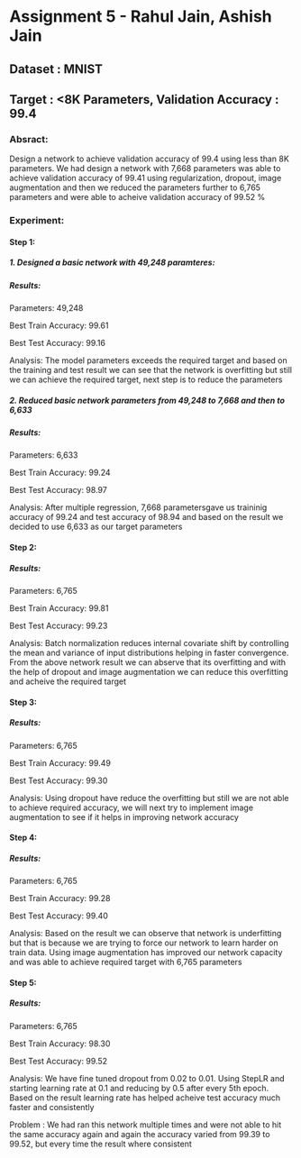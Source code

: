 # Assignment 5 - Rahul Jain, Ashish Jain

## Dataset : MNIST

## Target : <8K Parameters, Validation Accuracy : 99.4

### Absract: 

Design a network to achieve validation accuracy of 99.4 using less than 8K parameters. We had design a network with 7,668 parameters was able to achieve validation accuracy of 99.41 using regularization, dropout, image augmentation and then we reduced the parameters further to 6,765 parameters and were able to acheive validation accuracy of 99.52 %


### Experiment:

#### Step 1:

##### 1. Designed a basic network with 49,248 paramteres:

##### Results:

Parameters: 49,248

Best Train Accuracy: 99.61

Best Test Accuracy: 99.16

Analysis: The model parameters exceeds the required target and based on the training and test result we can see that the network is overfitting but still we can achieve the required target, next step is to reduce the parameters

##### 2. Reduced basic network parameters from 49,248 to 7,668 and then to 6,633 

##### Results:

Parameters: 6,633

Best Train Accuracy: 99.24

Best Test Accuracy: 98.97

Analysis: After multiple regression, 7,668 parametersgave us traininig accuracy of 99.24 and test accuracy of 98.94 and based on the result we decided to use 6,633 as our target parameters

#### Step 2:

##### Results:

Parameters: 6,765

Best Train Accuracy: 99.81

Best Test Accuracy: 99.23

Analysis: Batch normalization reduces internal covariate shift by controlling the mean and variance of input distributions helping in faster convergence. From the above network result we can abserve that its overfitting and with the help of dropout and image augmentation we can reduce this overfitting and acheive the required target

#### Step 3:

##### Results:

Parameters: 6,765

Best Train Accuracy: 99.49

Best Test Accuracy: 99.30

Analysis: Using dropout have reduce the overfitting but still we are not able to achieve required accuracy, we will next try to implement image augmentation to see if it helps in improving network accuracy

#### Step 4:

##### Results:

Parameters: 6,765

Best Train Accuracy: 99.28

Best Test Accuracy: 99.40

Analysis: Based on the result we can observe that network is underfitting but that is because we are trying to force our network to learn harder on train data. Using image augmentation has improved our network capacity and was able to achieve required target with 6,765 parameters

#### Step 5:

##### Results:

Parameters: 6,765

Best Train Accuracy: 98.30

Best Test Accuracy: 99.52

Analysis: We have fine tuned dropout from 0.02 to 0.01. Using StepLR and starting learning rate at 0.1 and reducing by 0.5 after every 5th epoch. Based on the result learning rate has helped acheive test accuracy much faster and consistently

Problem : We had ran this network multiple times and were not able to hit the same accuracy again and again the accuracy varied from 99.39 to 99.52, but every time the result where consistent

